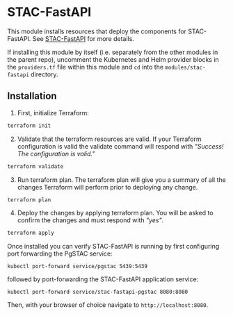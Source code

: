 # STAC-FastAPI

This module installs resources that deploy the components for STAC-FastAPI. See [STAC-FastAPI](https://stac-utils.github.io/stac-fastapi/) for more details.

If installing this module by itself (i.e. separately from the other modules in the parent repo), uncomment the Kubernetes and Helm provider blocks in the `providers.tf` file within this module and `cd` into the `modules/stac-fastapi` directory.

## Installation

1. First, initialize Terraform:

```bash
terraform init
```

2. Validate that the terraform resources are valid. If your Terraform configuration is valid the validate command will respond with _"Success! The configuration is valid."_

```bash
terraform validate
```

3. Run terraform plan. The terraform plan will give you a summary of all the changes Terraform will perform prior to deploying any change.

```bash
terraform plan
```

4. Deploy the changes by applying terraform plan. You will be asked to confirm the changes and must respond with _"yes"_.

```bash
terraform apply
```

Once installed you can verify STAC-FastAPI is running by first configuring port forwarding the PgSTAC service:

`kubectl port-forward service/pgstac 5439:5439`

followed by port-forwarding the STAC-FastAPI application service:

`kubectl port-forward service/stac-fastapi-pgstac 8080:8080`


Then, with your browser of choice navigate to `http://localhost:8080`.